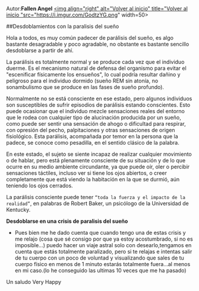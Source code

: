Autor:**Fallen Angel**
<a href="https://github.com/Ocul-LB/Projecto-LB/wiki"><img align="right" alt="Volver al inicio" title="Volver al inicio "src="https://i.imgur.com/GodtzYG.png" width=50></a>

##Desdoblamientos con la paralisis del sueño

Hola a todos, es muy común padecer de parálisis del sueño, es algo bastante desagradable y poco agradable, no obstante es bastante sencillo desdoblarse a partir de ahí.

La parálisis es totalmente normal y se produce cada vez que el individuo duerme. Es el mecanismo natural de defensa del organismo para evitar el "escenificar físicamente los ensueños", lo cual podría resultar dañino y peligroso para el individuo dormido (sueño REM sin atonía, no sonambulismo que se produce en las fases de sueño profundo).

Normalmente no se está consciente en ese estado, pero algunos individuos son susceptibles de sufrir episodios de parálisis estando conscientes. Esto puede ocasionar que el individuo mezcle sensaciones reales del entorno que le rodea con cualquier tipo de alucinación producida por un sueño, como puede ser sentir una sensación de ahogo o dificultad para respirar, con opresión del pecho, palpitaciones y otras sensaciones de origen fisiológico. Esta parálisis, acompañada por temor en la persona que la padece, se conoce como pesadilla, en el sentido clásico de la palabra.

En este estado, el sujeto se siente incapaz de realizar cualquier movimiento o de hablar, pero está plenamente consciente de su situación y de lo que ocurre en su medio ambiente circundante, ya que puede oír, oler o percibir sensaciones táctiles, incluso ver si tiene los ojos abiertos, o creer completamente que está viendo la habitación en la que se durmió, aún teniendo los ojos cerrados.

La parálisis consciente puede tener  `“toda la fuerza y el impacto de la realidad”`, en palabras de Robert Baker, un psicólogo de la Universidad de Kentucky.



**Desdoblarse en una crisis de paralisis del sueño**

 * Pues bien me he dado cuenta que cuando tengo una de estas crisis y me relajo (cosa que sé consigo por que ya estoy acostumbrado, si no es imposible...) puedo hacer un viaje astral solo con desearlo,tengamos en cuenta que estás totalmente paralizado, pero si te relajas e intentas salir de tu cuerpo con un poco de voluntad y visualizando que sales de tu cuerpo físico en menos de 1 minuto estarás totalmente fuera...al menos en mi caso.(lo he conseguido las ultimas 10 veces que me ha pasado)

Un saludo  Very Happy

